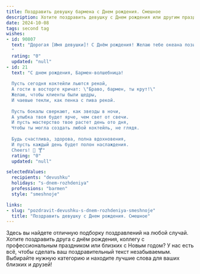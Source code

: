 ```yaml
---
title: Поздравить девушку бармена c Днем рождения. Смешное
description: Хотите поздравить девушку c Днем рождения или другим праздником? Наш ИИ создаст незабываемое поздравление, а вы обязательно выделитесь среди других.  
date: 2024-10-08
tags: second tag
wishes:
- id: 90807
  text: "Дорогая [Имя девушки]! С Днём рождения! Желаю тебе океана позитива, чтобы твои коктейли были всегда такими же зажигательными, как и ты сама, а клиенты – вечно благодарными и щедрыми на чаевые. Пусть твоя жизнь будет сладкой, как твой самый лучший коктейль, а проблемы растворяются, как лед в твоем фирменном \"Мохито\"!  Будь всегда на высоте, как твой идеально приготовленный \"Маргарита\"!
  "
  rating: "0"
  updated: "null"
- id: 21
  text: "С днем рождения, Бармен-волшебница!
  
  Пусть сегодня коктейли льются рекой,
  А гости в восторге кричат: \"Браво, бармен, ты крут!\"
  Желаю, чтобы клиенты были щедры,
  И чаевые текли, как пенка с пива рекой.
  
  Пусть бокалы сверкают, как звезды в ночи,
  А улыбка твоя будет ярче, чем свет от свечи.
  И пусть мастерство твое растет день ото дня,
  Чтобы ты могла создать любой коктейль, не глядя.
  
  Будь счастлива, здорова, полна вдохновения,
  И пусть каждый день будет полон наслаждения.
  Cheers! 🍹 🍸"
  rating: "0"
  updated: "null"

selectedValues:
  recipients: "devushku"
  holidays: "s-dnem-rozhdeniya"
  professions: "barmen"
  style: "smeshnoje"

links:
- slug: "pozdravit-devushku-s-dnem-rozhdeniya-smeshnoje"
  title: "Поздравить девушку c Днем рождения. Смешное"
---
```


Здесь вы найдете отличную подборку поздравлений на любой случай.
Хотите поздравить друга с днём рождения, коллегу с профессиональным праздником или близких с Новым годом? У нас есть всё, чтобы сделать ваш поздравительный текст незабываемым. Выбирайте нужную категорию и находите лучшие слова для ваших близких и друзей!
